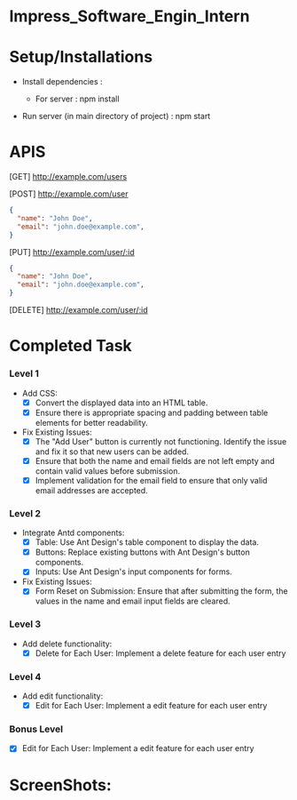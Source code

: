 # Impress_Software_Engin_Intern
# Setup/Installations
* Install dependencies :  

  - For server : npm install  

* Run server (in main directory of project) : npm start

# APIS  
[GET] http://example.com/users

[POST] http://example.com/user  
```json
{
  "name": "John Doe",
  "email": "john.doe@example.com",
}
```
[PUT] http://example.com/user/:id
```json
{
  "name": "John Doe",
  "email": "john.doe@example.com",
}
```
[DELETE] http://example.com/user/:id  

# Completed Task
<h3>Level 1</h3>  

- Add CSS:
  - [x] Convert the displayed data into an HTML table.
  - [x] Ensure there is appropriate spacing and padding between table elements for better readability.
- Fix Existing Issues:
  - [x] The "Add User" button is currently not functioning. Identify the issue and fix it so that new users can be added.
  - [x] Ensure that both the name and email fields are not left empty and contain valid values before submission.
  - [x] Implement validation for the email field to ensure that only valid email addresses are accepted.

<h3>Level 2</h3>  

- Integrate Antd components:
  - [x] Table: Use Ant Design's table component to display the data.
  - [x] Buttons: Replace existing buttons with Ant Design's button components.
  - [x] Inputs: Use Ant Design's input components for forms.
- Fix Existing Issues:
  - [x] Form Reset on Submission: Ensure that after submitting the form, the values in the name and email input fields are cleared.

<h3>Level 3</h3>  

- Add delete functionality:
  - [x] Delete for Each User: Implement a delete feature for each user entry

<h3>Level 4</h3>  

- Add edit functionality:
  - [x] Edit for Each User: Implement a edit feature for each user entry

<h3>Bonus Level</h3>  


  - [x] Edit for Each User: Implement a edit feature for each user entry

# ScreenShots: 



  
